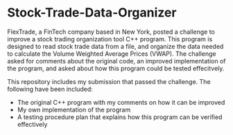 # Stock-Trade-Data-Organizer

FlexTrade, a FinTech company based in New York, posted a challenge to improve a stock trading organization tool C++ program. This program is designed to read stock trade data from a file, and organize the data needed to calculate the Volume Weighted Average Prices (VWAP). The challenge asked for comments about the original code, an improved implementation of the program, and asked about how this program could be tested effecitvely.

This repository includes my submission that passed the challenge. The following have been included:
  - The original C++ program with my comments on how it can be improved
  - My own implementation of the program
  - A testing procedure plan that explains how this program can be verified effectively


